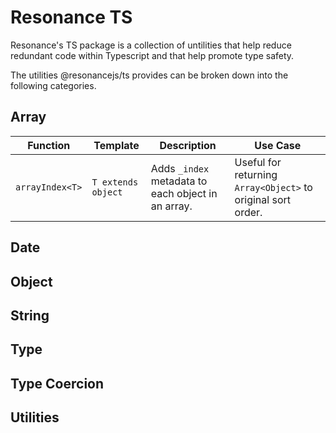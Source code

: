 # Resonance TS

Resonance's TS package is a collection of untilities that help reduce redundant code within Typescript and that help promote type safety.

The utilities @resonancejs/ts provides can be broken down into the following categories.

## Array

| Function        | Template           | Description                                        | Use Case                                                     |
| --------------- | ------------------ | -------------------------------------------------- | ------------------------------------------------------------ |
| `arrayIndex<T>` | `T extends object` | Adds `_index` metadata to each object in an array. | Useful for returning `Array<Object>` to original sort order. |

## Date

## Object

## String

## Type

## Type Coercion

## Utilities
